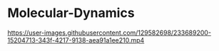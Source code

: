 # Molecular-Dynamics

https://user-images.githubusercontent.com/129582698/233689200-15204713-343f-4217-9138-aea91a1ee210.mp4

